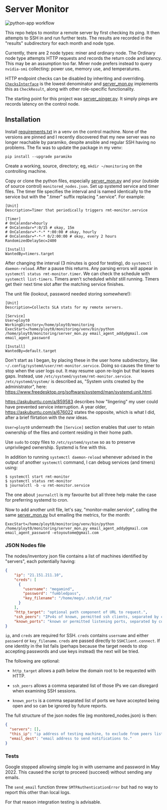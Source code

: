 # Server Monitor

![python-app workflow](https://github.com/ployt0/server_monitor/actions/workflows/python-app.yml/badge.svg)

This repo helps to monitor a remote server by first checking its ping.
It then attempts to SSH in and run further tests. The results are recorded
in the "results" subdirectory for each month and node type.

Currently, there are 2 node types: miner and ordinary node. The Ordinary
node type attempts HTTP requests and records the return code and latency.
This may be an assumption too far. Miner node prefers instead to query
`nvidia-smi` collecting: power use, memory use, and temperatures.

HTTP endpoint checks can be disabled by inheriting and overriding.
[`ChecksInterface`](checks_interface.py) is the lowest denominator and 
[server_mon.py](server_mon.py) implements this as `CheckResult`, along with
other role-specific functionality.

The starting point for this project was [server_pinger.py](server_pinger.py).
It simply pings are records latency on the control node.

## Installation

Install [requirements.txt](requirements.txt) in a venv on the control machine.
None of the versions are pinned and I recently discovered that my new server
was no longer reachable by paramiko, despite ansible and regular SSH having
no problems. The fix was to update the package in my venv:

```shell
pip install --upgrade paramiko
```

Create a working, source, directory; eg, `mkdir ~/monitoring` on the 
controlling machine.

Copy or clone the python files, especially [server_mon.py](server_mon.py)
and your (outside of source control) `monitored_nodes.json`. Set up systemd
service and timer files. The timer file specifies the interval and is named
identically to the service but with the ".timer" suffix replacing ".service".
For example:

```
[Unit]
Description=Timer that periodically triggers rmt-monitor.service

[Timer]
# OnCalendar=hourly
# OnCalendar=*:0/15 # okay, 15m
# OnCalendar=*-*-* *:00:00 # okay, hourly 
# OnCalendar=*-*-* 0/2:00:00 # okay, every 2 hours
RandomizedDelaySec=2400

[Install]
WantedBy=timers.target
```

After changing the interval (3 minutes is good for testing), do 
`systemctl daemon-reload`. After a pause this returns.
Any parsing errors will appear in `systemctl status rmt-monitor.timer`.
We can check the schedule with `systemctl list-timers`. Timers aren't scheduled 
*whilst* still running. Timers get their next time slot after the matching
service finishes.

The unit file (lookout, password needed storing somewhere!):

```
[Unit]
Description=Collects SLA stats for my remote servers.

[Service]
User=ployt0
WorkingDirectory=/home/ployt0/monitoring
ExecStart=/home/ployt0/monitoring/venv/bin/python /home/ployt0/monitoring/server_mon.py email_agent_addy@gmail.com email_agent_password

[Install]
WantedBy=default.target
```

Don't start as I began, by placing these in the user home subdirectory, like
`~/.config/systemd/user/rmt-monitor.service`.  Doing so causes the timer to stop
when the user logs out. It may resume upon re-login but that leaves gaps.
Instead, use `/etc/systemd/system/rmt-monitor.service`. `/etc/systemd/system/`
is described as, "System units created by the administrator", here:
<https://www.freedesktop.org/software/systemd/man/systemd.unit.html>.

<https://askubuntu.com/a/859583> describes how "lingering" my user
could have prevented service interruption. A year older, <https://askubuntu.com/a/676022>
states the opposite, which is what I did, after a brief flirtation with the
*new* ideas.

`User=ployt0` underneath the `[Service]` section enables that user to retain
ownership of the files and content residing in their home path.

Use `sudo` to copy files to `/etc/systemd/system` so as to preserve
unprivileged ownership. Systemd is fine with this.

In addition to running `systemctl daemon-reload` whenever advised in the output
of another `systemctl` command, I can debug services (and timers) using:

```shell
$ systemctl start rmt-monitor
$ systemctl status rmt-monitor
$ journalctl -b -u rmt-monitor.service
```

The one about `journalctl` is my favourite but all three help make the case for
preferring systemd to cron.

Now to add another unit file, let's say, "monitor-mailer.service", calling the
same [server_mon.py](server_mon.py) but emailing the metrics, for the month:

```
ExecStart=/home/ployt0/monitoring/venv/bin/python /home/ployt0/monitoring/server_mon.py email_agent_addy@gmail.com email_agent_password -etoyoutome@gmail.com
```

### JSON Nodes file

The nodes/inventory json file contains a list of machines identified by
"servers", each potentially having:

```json
{
    "ip": "21.151.211.10",
    "creds": [
      {
        "username": "megamind",
        "password": "fumbledpass",
        "key_filename": "/home/megs/.ssh/id_rsa"
      }
    ],
    "http_target": "optional path component of URL to request.",
    "ssh_peers": "IPv4s of known, permitted ssh clients, separated by commas.",
    "known_ports": "known or permitted listening ports, separated by commas."
}
```

`ip`, and `creds` are required for SSH. `creds` contains `username` and either
`password` or `key_filename`. `creds` are passed directly to 
`SSHClient.connect`. If one identity in the list fails (perhaps because the
target needs to stop accepting passwords and use keys instead) the next will
be tried.

The following are optional:

- `http_target` allows a path below the domain root to be requested with HTTP.

- `ssh_peers` allows a comma separated list of those IPs we can disregard when
  examining SSH sessions.

- `known_ports` is a comma separated list of ports we have accepted being open
  and so can be ignored by future reports.

The full structure of the json nodes file (eg monitored_nodes.json) is then:

```json
{
  "servers": [],
  "this_ip": "ip address of testing machine, to exclude from peers list.",
  "email_dest": "email address to send notifications to."
}
```

### Tests

Google stopped allowing simple log in with username and password in May 2022.
This caused the script to proceed (succeed) without sending any emails.

The `send_email` function threw `SMTPAuthenticationError` but had no way to
report this other than local logs.

For that reason integration testing is advisable.


